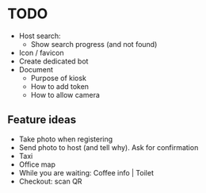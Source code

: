 # TODO

- Host search:
  - Show search progress (and not found)
- Icon / favicon
- Create dedicated bot
- Document
  - Purpose of kiosk
  - How to add token
  - How to allow camera


## Feature ideas

- Take photo when registering
- Send photo to host (and tell why). Ask for confirmation
- Taxi
- Office map
- While you are waiting: Coffee info | Toilet
- Checkout: scan QR
